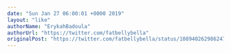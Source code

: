 ```yaml
---
date: "Sun Jan 27 06:00:01 +0000 2019"
layout: "like"
authorName: "ErykahBadoula"
authorUrl: "https://twitter.com/fatbellybella"
originalPost: "https://twitter.com/fatbellybella/status/1089402629862477824"
---
```

